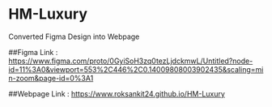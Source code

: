# HM-Luxury
Converted Figma Design into Webpage

##Figma Link : https://www.figma.com/proto/0GyiSoH3zq0tezLjdckmwL/Untitled?node-id=11%3A0&viewport=553%2C446%2C0.14009808003902435&scaling=min-zoom&page-id=0%3A1

##Webpage Link : https://www.roksankit24.github.io/HM-Luxury
